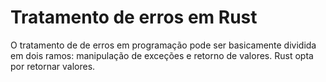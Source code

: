# Tratamento de erros em Rust

O tratamento de de erros em programação pode ser basicamente dividida em dois ramos: manipulação de exceções e retorno de valores. Rust opta por retornar valores. 
